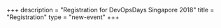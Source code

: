+++
description = "Registration for DevOpsDays Singapore 2018"
title = "Registration"
type = "new-event"
+++
<script src='https://js.tito.io/v1'></script>
<link rel="stylesheet" type="text/css" href='https://css.tito.io/v1' />
<tito-widget event="devopsdays-singapore/2018"></tito-widget>
